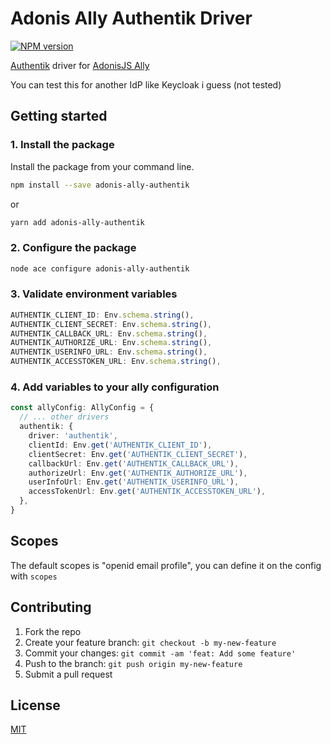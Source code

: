 # Adonis Ally Authentik Driver
[![NPM version](https://img.shields.io/npm/v/adonis-ally-authentik
)](https://www.npmjs.com/package/adonis-ally-authentik)

[Authentik](https://goauthentik.io/) driver for [AdonisJS Ally](https://docs.adonisjs.com/guides/auth/social)

You can test this for another IdP like Keycloak i guess (not tested)
## Getting started

### 1. Install the package

Install the package from your command line.

```bash
npm install --save adonis-ally-authentik
```

or

```bash
yarn add adonis-ally-authentik
```

### 2. Configure the package

```bash
node ace configure adonis-ally-authentik
```

### 3. Validate environment variables

```ts
AUTHENTIK_CLIENT_ID: Env.schema.string(),
AUTHENTIK_CLIENT_SECRET: Env.schema.string(),
AUTHENTIK_CALLBACK_URL: Env.schema.string(),
AUTHENTIK_AUTHORIZE_URL: Env.schema.string(),
AUTHENTIK_USERINFO_URL: Env.schema.string(),
AUTHENTIK_ACCESSTOKEN_URL: Env.schema.string(),
```

### 4. Add variables to your ally configuration

```ts
const allyConfig: AllyConfig = {
  // ... other drivers
  authentik: {
    driver: 'authentik',
    clientId: Env.get('AUTHENTIK_CLIENT_ID'),
    clientSecret: Env.get('AUTHENTIK_CLIENT_SECRET'),
    callbackUrl: Env.get('AUTHENTIK_CALLBACK_URL'),
    authorizeUrl: Env.get('AUTHENTIK_AUTHORIZE_URL'),
    userInfoUrl: Env.get('AUTHENTIK_USERINFO_URL'),
    accessTokenUrl: Env.get('AUTHENTIK_ACCESSTOKEN_URL'),
  },
}
```

## Scopes

The default scopes is "openid email profile", you can define it on the config with `scopes`

## Contributing

1. Fork the repo
2. Create your feature branch: `git checkout -b my-new-feature`
3. Commit your changes: `git commit -am 'feat: Add some feature'`
4. Push to the branch: `git push origin my-new-feature`
5. Submit a pull request

## License

[MIT](LICENSE)
